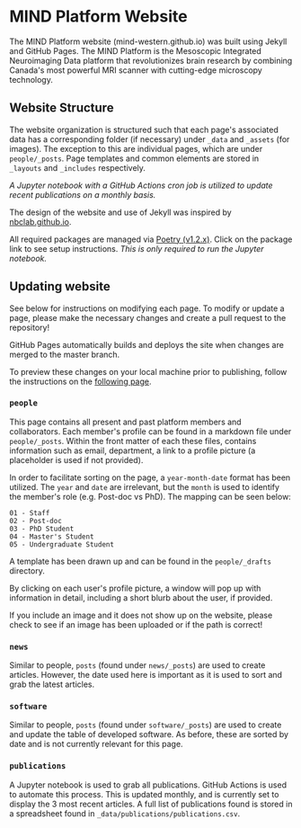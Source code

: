 # MIND Platform Website

The MIND Platform website (mind-western.github.io) was built using Jekyll and GitHub Pages. The MIND Platform is the Mesoscopic Integrated Neuroimaging Data platform that revolutionizes brain research by combining Canada's most powerful MRI scanner with cutting-edge microscopy technology.

## Website Structure

The website organization is structured such that each page's associated data has a corresponding folder (if necessary) under `_data` and `_assets` (for images). The exception to this are individual pages, which are under `people/_posts`. Page templates and common elements are stored in `_layouts` and `_includes` respectively.

_A Jupyter notebook with a GitHub Actions cron job is utilized to update recent publications on a monthly basis._

The design of the website and use of Jekyll was inspired by [nbclab.github.io](https://github.com/NBCLab/nbclab.github.io).

All required packages are managed via [Poetry (v1.2.x)](https://python-poetry.org/). Click on the package link to see setup instructions.
_This is only required to run the Jupyter notebook._

## Updating website

See below for instructions on modifying each page. To modify or update a page, please make the necessary changes and create a pull request to the repository! 

GitHub Pages automatically builds and deploys the site when changes are merged to the master branch.

To preview these changes on your local machine prior to publishing, follow the instructions on the [following page](https://docs.github.com/en/pages/setting-up-a-github-pages-site-with-jekyll/testing-your-github-pages-site-locally-with-jekyll).

### `people`

This page contains all present and past platform members and collaborators. Each member's profile can be found in a markdown file under `people/_posts`. Within the front matter of each these files, contains information such as email, department, a link to a profile picture (a placeholder is used if not provided). 

In order to facilitate sorting on the page, a `year-month-date` format has been utilized. The `year` and `date` are irrelevant, but the `month` is used to identify the member's role (e.g. Post-doc vs PhD). The mapping can be seen below:

```
01 - Staff
02 - Post-doc
03 - PhD Student
04 - Master's Student
05 - Undergraduate Student
```

A template has been drawn up and can be found in the `people/_drafts` directory. 

By clicking on each user's profile picture, a window will pop up with information in detail, including a short blurb about the user, if provided.

If you include an image and it does not show up on the website, please check to see if an image has been uploaded or if the path is correct!

### `news`

Similar to people, `posts` (found under `news/_posts`) are used to create articles. However, the date used here is important as it is used to sort and grab the latest articles.

### `software`

Similar to people, `posts` (found under `software/_posts`) are used to create and update the table of developed software. As before, these are sorted by date and is not currently relevant for this page.

### `publications`

A Jupyter notebook is used to grab all publications. GitHub Actions is used to automate this process. This is updated monthly, and is currently set to display the 3 most recent articles. A full list of publications found is stored in a spreadsheet found in `_data/publications/publications.csv`.
